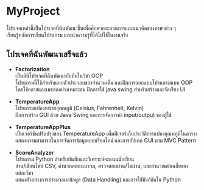 # MyProject

โปรเจคเหล่านี้เป็นโปรเจคที่ฉันพัฒนาขึ้นเพื่อศึกษากระบวนการและแนวคิดของภาษาต่าง ๆ  
เรียนรู้หลักการเขียนโปรแกรม และนำความรู้ที่ได้ไปใช้ในงานจริง

## โปรเจคที่ฉันพัฒนาเสร็จแล้ว

- **Factorization**  
  เป็นมินิโปรเจคที่ฉันพัฒนากับทีมในวิชา OOP  
  โปรแกรมนี้ใช้สำหรับแยกตัวประกอบของจำนวนเต็ม และฝึกการออกแบบโปรแกรมแบบ OOP โดยใช้คลาสและเมธอดอย่างเหมาะสม
  ฝึกการใช้ java swing สำหรับสร้างและจัดเรียง UI   

- **TemperatureApp**  
  โปรแกรมแปลงหน่วยอุณหภูมิ (Celsius, Fahrenheit, Kelvin)  
  ฝึกการสร้าง GUI ด้วย Java Swing และการจัดการค่า input/output ของผู้ใช้  

- **TemperatureAppPlus**  
  เป็นเวอร์ชันปรับปรุงของ TemperatureApp เพิ่มฟีเจอร์เก็บประวัติการแปลงอุณหภูมิในตาราง  
  แสดงความสามารถในการจัดการข้อมูลแบบเรียลไทม์ และการอัปเดต GUI ตาม MVC Pattern  

- **ScoreAnalyzer**  
  โปรแกรม Python สำหรับบันทึกและวิเคราะห์คะแนนนักเรียน  
  อ่าน/เขียนไฟล์ CSV, คำนวณคะแนนรวม, ตรวจสอบผ่าน/ไม่ผ่าน, และคำนวณค่าเฉลี่ยของแต่ละวิชา  
  แสดงตัวอย่างการประมวลผลข้อมูล (Data Handling) และการใช้ฟังก์ชันใน Python
